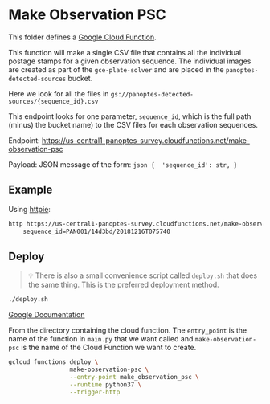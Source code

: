 Make Observation PSC
====================

This folder defines a [Google Cloud Function](https://cloud.google.com/functions/).

This function will make a single CSV file that contains all the individual postage
stamps for a given observation sequence. The individual images are created as part
of the `gce-plate-solver` and are placed in the `panoptes-detected-sources` bucket.

Here we look for all the files in `gs://panoptes-detected-sources/{sequence_id}.csv`

This endpoint looks for one parameter, `sequence_id`, which is the full path (minus)
the bucket name) to the CSV files for each observation sequences. 

Endpoint: https://us-central1-panoptes-survey.cloudfunctions.net/make-observation-psc

Payload: JSON message of the form: 
	```json
	{ 
		'sequence_id': str,
	}
	```

Example
-------

Using [httpie](https://httpie.org/):

```bash
http https://us-central1-panoptes-survey.cloudfunctions.net/make-observation-psc \
	sequence_id=PAN001/14d3bd/20181216T075740

```

Deploy
------

> :bulb: There is also a small convenience script called `deploy.sh` that
does the same thing. This is the preferred deployment method.
```bash
./deploy.sh
```

[Google Documentation](https://cloud.google.com/functions/docs/deploying/filesystem)

From the directory containing the cloud function. The `entry_point` is the
name of the function in `main.py` that we want called and `make-observation-psc`
is the name of the Cloud Function we want to create.

```bash
gcloud functions deploy \
                 make-observation-psc \
                 --entry-point make_observation_psc \
                 --runtime python37 \
                 --trigger-http
```
